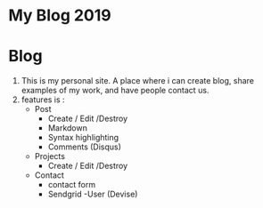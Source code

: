 # My Blog 2019

# Blog
1. This is my personal site. A place where i can create blog, 
share examples of my work, and have people contact us.
2. features is :
    - Post
        - Create / Edit /Destroy
        - Markdown
        - Syntax highlighting
        - Comments (Disqus)
    - Projects
        - Create / Edit /Destroy
    - Contact
        - contact form
        - Sendgrid
    -User (Devise)